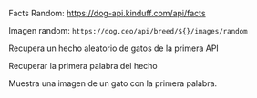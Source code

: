 Facts Random: https://dog-api.kinduff.com/api/facts

Imagen random: `https://dog.ceo/api/breed/${}/images/random`

Recupera un hecho aleatorio de gatos de la primera API

Recuperar la primera palabra del hecho

Muestra una imagen de un gato con la primera palabra.
